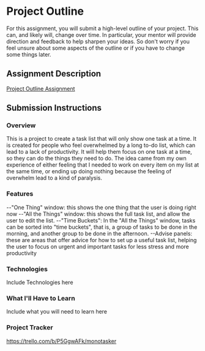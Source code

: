 # Project Outline
For this assignment, you will submit a high-level outline of your project. This can, and likely will, change over time. In particular, your mentor will provide direction and feedback to help sharpen your ideas. So don't worry if you feel unsure about some aspects of the outline or if you have to change some things later.

## Assignment Description
[Project Outline Assignment](https://education.launchcode.org/liftoff/modules/assignments/project-outline)

## Submission Instructions

### Overview
This is a project to create a task list that will only show one task at a time. It is created for people who feel overwhelmed by a long to-do list, which can lead to a lack of productivity. It will help them focus on one task at a time, so they can do the things they need to do.
The idea came from my own experience of either feeling that I needed to work on every item on my list at the same time, or ending up doing nothing because the feeling of overwhelm lead to a kind of paralysis.
### Features
--"One Thing" window: this shows the one thing that the user is doing right now
--"All the Things" window: this shows the full task list, and allow the user to edit the list.
--"Time Buckets": In the "All the Things" window, tasks can be sorted into "time buckets", that is, a group of tasks to be done in the morning, and another group to be done in the afternoon.
--Advise panels: these are areas that offer advice for how to set up a useful task list, helping the user to focus on urgent and important tasks for less stress and more productivity
### Technologies
Include Technologies here
### What I'll Have to Learn
Include what you will need to learn here
### Project Tracker
https://trello.com/b/P5GgwAFk/monotasker
